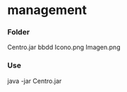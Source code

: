 # management

<h3>Folder</h3> 
Centro.jar bbdd Icono.png Imagen.png

<h3>Use</h3>
java -jar Centro.jar
